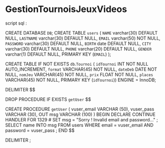 # GestionTournoisJeuxVideos

script sql :

CREATE DATABASE `DB`;
CREATE TABLE `users` (
  `NAME` varchar(30) DEFAULT NULL,
  `LASTNAME` varchar(30) DEFAULT NULL,
  `EMAIL` varchar(50) NOT NULL,
  `PASSWORD` varchar(30) DEFAULT NULL,
  `BIRTH` date DEFAULT NULL,
  `CITY` varchar(30) DEFAULT NULL,
  `PHONE` varchar(20) DEFAULT NULL,
  `GENDER` varchar(1) DEFAULT NULL,
  PRIMARY KEY (`EMAIL`)
);

CREATE TABLE IF NOT EXISTS `db`.`Tournoi` (
  `idTournoi` INT NOT NULL AUTO_INCREMENT,
  `format` VARCHAR(45) NOT NULL,
  `dateDeb` DATE NOT NULL,
  `nomJeu` VARCHAR(45) NOT NULL,
  `prix` FLOAT NOT NULL,
  `places` VARCHAR(45) NOT NULL,
  PRIMARY KEY (`idTournoi`))
ENGINE = InnoDB;


DELIMITER $$

DROP PROCEDURE IF EXISTS `getUser` $$

CREATE PROCEDURE `getUser` (
  vuser_email VARCHAR (50),
  vuser_pass VARCHAR (30),
  OUT msg VARCHAR (100)
) 
BEGIN
  DECLARE CONTINUE HANDLER FOR 1329 #
  SET msg = "Sorry ! Invalid email and password..." ;
  SELECT 
    name INTO msg 
  FROM
    users
  WHERE email = vuser_email 
    AND password = vuser_pass ;
END $$

DELIMITER ;
